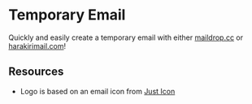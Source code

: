 # Temporary Email

Quickly and easily create a temporary email with either [maildrop.cc](https://maildrop.cc/)
or [harakirimail.com](https://harakirimail.com/)!

## Resources

- Logo is based on an email icon from [Just Icon](https://www.iconfinder.com/icons/2124300/email_remove_essential_app_icon)
